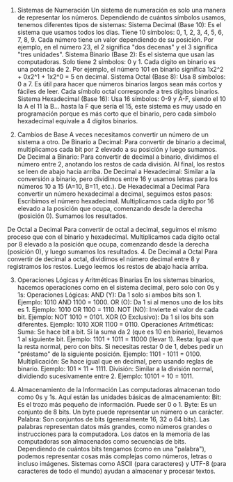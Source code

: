 1. Sistemas de Numeración
Un sistema de numeración es solo una manera de representar los números. Dependiendo de cuántos símbolos usamos, tenemos diferentes tipos de sistemas:
Sistema Decimal (Base 10): Es el sistema que usamos todos los días. Tiene 10 símbolos: 0, 1, 2, 3, 4, 5, 6, 7, 8, 9. Cada número tiene un valor dependiendo de su posición. Por ejemplo, en el número 23, el 2 significa "dos decenas" y el 3 significa "tres unidades".
Sistema Binario (Base 2): Es el sistema que usan las computadoras. Solo tiene 2 símbolos: 0 y 1. Cada dígito en binario es una potencia de 2. Por ejemplo, el número 101 en binario significa 1x2^2 + 0x2^1 + 1x2^0 = 5 en decimal.
Sistema Octal (Base 8): Usa 8 símbolos: 0 a 7. Es útil para hacer que números binarios largos sean más cortos y fáciles de leer. Cada símbolo octal corresponde a tres dígitos binarios.
Sistema Hexadecimal (Base 16): Usa 16 símbolos: 0-9 y A-F, siendo el 10 la A el 11 la B… hasta la F que sería el 15, este sistema es muy usado en programación porque es más corto que el binario, pero cada símbolo hexadecimal equivale a 4 dígitos binarios.

2. Cambios de Base
A veces necesitamos convertir un número de un sistema a otro. 
De Binario a Decimal:
Para convertir de binario a decimal, multiplicamos cada bit por 2 elevado a su posición y luego sumamos.
De Decimal a Binario:
Para convertir de decimal a binario, dividimos el número entre 2, anotando los restos de cada división. Al final, los restos se leen de abajo hacia arriba.
De Decimal a Hexadecimal:
Similar a la conversión a binario, pero dividimos entre 16 y usamos letras para los números 10 a 15 (A=10, B=11, etc.).
De Hexadecimal a Decimal
Para convertir un número hexadecimal a decimal, seguimos estos pasos:
Escribimos el número hexadecimal.
Multiplicamos cada dígito por 16 elevado a la posición que ocupa, comenzando desde la derecha (posición 0).
Sumamos los resultados.

De Octal a Decimal
Para convertir de octal a decimal, seguimos el mismo proceso que con el binario y hexadecimal. Multiplicamos cada dígito octal por 8 elevado a la posición que ocupa, comenzando desde la derecha (posición 0), y luego sumamos los resultados.
4. De Decimal a Octal
Para convertir de decimal a octal, dividimos el número decimal entre 8 y registramos los restos. Luego leemos los restos de abajo hacia arriba.

3. Operaciones Lógicas y Aritméticas Binarias
En los sistemas binarios, hacemos operaciones como en el sistema decimal, pero solo con 0s y 1s:
Operaciones Lógicas:
AND (Y): Da 1 solo si ambos bits son 1. Ejemplo: 1010 AND 1100 = 1000.
OR (O): Da 1 si al menos uno de los bits es 1. Ejemplo: 1010 OR 1100 = 1110.
NOT (NO): Invierte el valor de cada bit. Ejemplo: NOT 1010 = 0101.
XOR (O Exclusivo): Da 1 si los bits son diferentes. Ejemplo: 1010 XOR 1100 = 0110.
Operaciones Aritméticas:
Suma: Se hace bit a bit. Si la suma da 2 (que es 10 en binario), llevamos 1 al siguiente bit.
Ejemplo: 1101 + 1011 = 11000 (llevar 1).
Resta: Igual que la resta normal, pero con bits. Si necesitas restar 0 de 1, debes pedir un "préstamo" de la siguiente posición.
Ejemplo: 1101 - 1011 = 0100.
Multiplicación: Se hace igual que en decimal, pero usando reglas de binario.
Ejemplo: 101 × 11 = 1111.
División: Similar a la división normal, dividiendo sucesivamente entre 2.
Ejemplo: 10101 ÷ 10 = 1011.

4. Almacenamiento de la Información
Las computadoras almacenan todo como 0s y 1s. Aquí están las unidades básicas de almacenamiento:
Bit: Es el trozo más pequeño de información. Puede ser 0 o 1.
Byte: Es un conjunto de 8 bits. Un byte puede representar un número o un carácter.
Palabra: Son conjuntos de bits (generalmente 16, 32 o 64 bits). Las palabras representan datos más grandes, como números grandes o instrucciones para la computadora.
Los datos en la memoria de las computadoras son almacenados como secuencias de bits. Dependiendo de cuántos bits tengamos (como en una "palabra"), podemos representar cosas más complejas como números, letras o incluso imágenes. Sistemas como ASCII (para caracteres) y UTF-8 (para caracteres de todo el mundo) ayudan a almacenar y procesar textos.

